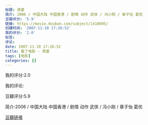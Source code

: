 ```yaml
---
标题: 夜宴
简介: 2006 / 中国大陆 中国香港 / 剧情 动作 武侠 / 冯小刚 / 章子怡 葛优
豆瓣评分: '5.9'
链接: https://movie.douban.com/subject/1418605/
创建时间: '2007-11-10 17:26:52'
我的评分: '2.0'
标签:
评论:
date: 2007-11-10 17:26:52
title: 看了电影 - 夜宴
tags: [电影]
categories: []
---
```


我的评分:2.0

我的评论:

豆瓣评分:5.9

简介:2006 / 中国大陆 中国香港 / 剧情 动作 武侠 / 冯小刚 / 章子怡 葛优

[豆瓣链接](https://movie.douban.com/subject/1418605/)

